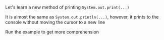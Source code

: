 Let's learn a new method of printing `System.out.print(...)`

It is almost the same as `System.out.println(...)`, however, it prints to the console without moving the cursor to a new line

Run the example to get more comprehension